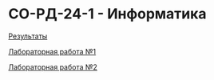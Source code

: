 # СО-РД-24-1 - Информатика

[Результаты](results.md)

[Лабораторная работа №1](lab1.md)

[Лабораторная работа №2](lab2.md)
